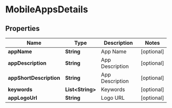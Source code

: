 
# MobileAppsDetails

## Properties
Name | Type | Description | Notes
------------ | ------------- | ------------- | -------------
**appName** | **String** | App Name |  [optional]
**appDescription** | **String** | App Description |  [optional]
**appShortDescription** | **String** | App Description |  [optional]
**keywords** | **List&lt;String&gt;** | Keywords |  [optional]
**appLogoUrl** | **String** | Logo URL |  [optional]



